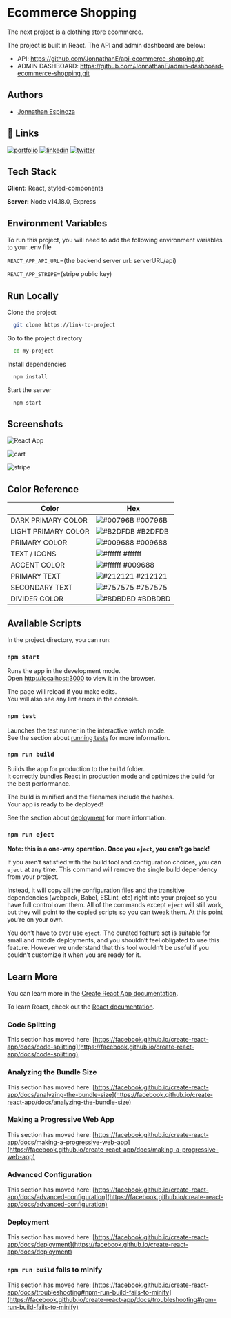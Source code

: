 # Ecommerce Shopping
The next project is a clothing store ecommerce.

The project is built in React. The API and admin dashboard are below:

- API: https://github.com/JonnathanE/api-ecommerce-shopping.git
- ADMIN DASHBOARD: https://github.com/JonnathanE/admin-dashboard-ecommerce-shopping.git

## Authors

- [Jonnathan Espinoza](https://github.com/JonnathanE)


## 🔗 Links
[![portfolio](https://img.shields.io/badge/my_portfolio-000?style=for-the-badge&logo=ko-fi&logoColor=white)](https://github.com/JonnathanE)
[![linkedin](https://img.shields.io/badge/linkedin-0A66C2?style=for-the-badge&logo=linkedin&logoColor=white)](https://linkedin.com/in/jonnathan-espinoza-604a41226)
[![twitter](https://img.shields.io/badge/twitter-1DA1F2?style=for-the-badge&logo=twitter&logoColor=white)](https://twitter.com/JonnathanE1)


## Tech Stack

**Client:** React, styled-components

**Server:** Node v14.18.0, Express

## Environment Variables

To run this project, you will need to add the following environment variables to your .env file

`REACT_APP_API_URL`=(the backend server url: serverURL/api)

`REACT_APP_STRIPE`=(stripe public key)

## Run Locally

Clone the project

```bash
  git clone https://link-to-project
```

Go to the project directory

```bash
  cd my-project
```

Install dependencies

```bash
  npm install
```

Start the server

```bash
  npm start
```

## Screenshots

![React App](https://user-images.githubusercontent.com/33469147/153261616-d403dc54-5655-4707-864c-381db3390f86.png)

![cart](https://user-images.githubusercontent.com/33469147/153261969-06d62d96-8c6b-4354-960d-ff73970d97ce.png)

![stripe](https://user-images.githubusercontent.com/33469147/153262120-919218c2-3c9b-4baa-9600-0ffc7b335d3a.png)


## Color Reference

| Color             | Hex                                                                |
| ----------------- | ------------------------------------------------------------------ |
| DARK PRIMARY COLOR | ![#00796B](https://via.placeholder.com/10/00796B?text=+) #00796B |
| LIGHT PRIMARY COLOR | ![#B2DFDB](https://via.placeholder.com/10/B2DFDB?text=+) #B2DFDB |
| PRIMARY COLOR | ![#009688](https://via.placeholder.com/10/009688?text=+) #009688 |
| TEXT / ICONS | ![#ffffff](https://via.placeholder.com/10/ffffff?text=+) #ffffff |
| ACCENT COLOR | ![#ffffff](https://via.placeholder.com/10/009688?text=+) #009688 |
| PRIMARY TEXT | ![#212121](https://via.placeholder.com/10/212121?text=+) #212121 |
| SECONDARY TEXT | ![#757575](https://via.placeholder.com/10/757575?text=+) #757575 |
| DIVIDER COLOR | ![#BDBDBD](https://via.placeholder.com/10/BDBDBD?text=+) #BDBDBD |


## Available Scripts

In the project directory, you can run:

### `npm start`

Runs the app in the development mode.\
Open [http://localhost:3000](http://localhost:3000) to view it in the browser.

The page will reload if you make edits.\
You will also see any lint errors in the console.

### `npm test`

Launches the test runner in the interactive watch mode.\
See the section about [running tests](https://facebook.github.io/create-react-app/docs/running-tests) for more information.

### `npm run build`

Builds the app for production to the `build` folder.\
It correctly bundles React in production mode and optimizes the build for the best performance.

The build is minified and the filenames include the hashes.\
Your app is ready to be deployed!

See the section about [deployment](https://facebook.github.io/create-react-app/docs/deployment) for more information.

### `npm run eject`

**Note: this is a one-way operation. Once you `eject`, you can’t go back!**

If you aren’t satisfied with the build tool and configuration choices, you can `eject` at any time. This command will remove the single build dependency from your project.

Instead, it will copy all the configuration files and the transitive dependencies (webpack, Babel, ESLint, etc) right into your project so you have full control over them. All of the commands except `eject` will still work, but they will point to the copied scripts so you can tweak them. At this point you’re on your own.

You don’t have to ever use `eject`. The curated feature set is suitable for small and middle deployments, and you shouldn’t feel obligated to use this feature. However we understand that this tool wouldn’t be useful if you couldn’t customize it when you are ready for it.

## Learn More

You can learn more in the [Create React App documentation](https://facebook.github.io/create-react-app/docs/getting-started).

To learn React, check out the [React documentation](https://reactjs.org/).

### Code Splitting

This section has moved here: [https://facebook.github.io/create-react-app/docs/code-splitting](https://facebook.github.io/create-react-app/docs/code-splitting)

### Analyzing the Bundle Size

This section has moved here: [https://facebook.github.io/create-react-app/docs/analyzing-the-bundle-size](https://facebook.github.io/create-react-app/docs/analyzing-the-bundle-size)

### Making a Progressive Web App

This section has moved here: [https://facebook.github.io/create-react-app/docs/making-a-progressive-web-app](https://facebook.github.io/create-react-app/docs/making-a-progressive-web-app)

### Advanced Configuration

This section has moved here: [https://facebook.github.io/create-react-app/docs/advanced-configuration](https://facebook.github.io/create-react-app/docs/advanced-configuration)

### Deployment

This section has moved here: [https://facebook.github.io/create-react-app/docs/deployment](https://facebook.github.io/create-react-app/docs/deployment)

### `npm run build` fails to minify

This section has moved here: [https://facebook.github.io/create-react-app/docs/troubleshooting#npm-run-build-fails-to-minify](https://facebook.github.io/create-react-app/docs/troubleshooting#npm-run-build-fails-to-minify)
